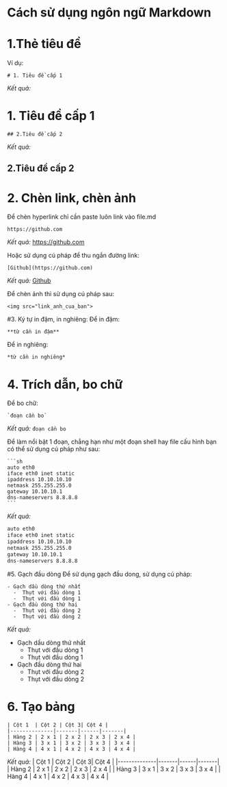 # Cách sử dụng ngôn ngữ Markdown
# 1.Thẻ tiêu đề
Ví dụ:
```
# 1. Tiêu đề cấp 1
```
*Kết quả:*
# 1. Tiêu đề cấp 1
```
## 2.Tiêu đề cấp 2
````

*Kết quả:*
## 2.Tiêu đề cấp 2

# 2. Chèn link, chèn ảnh
Để chèn hyperlink chỉ cần paste luôn link vào file.md
```
https://github.com
```
*Kết quả:*
https://github.com

Hoặc sử dụng cú pháp để thu ngắn đường link:
```
[Github](https://github.com)
```
*Kết quả:*
[Github](https://github.com)

Để chèn ảnh thì sử dụng cú pháp sau:
```
<img src="link_anh_cua_ban">
```
#3. Ký tự in đậm, in nghiêng:
Để in đậm:
```
**từ cần in đậm**
```
Để in nghiêng:
```
*từ cần in nghiêng*
```
# 4. Trích dẫn, bo chữ
Để bo chữ:
```
`đoạn cần bo`
```
*Kết quả:*
`đoạn cần bo`

Để làm nổi bật 1 đoạn, chẳng hạn như một đoạn shell hay file cấu hình bạn có thể sử dụng cú pháp như sau:

    ```sh
    auto eth0
    iface eth0 inet static
    ipaddress 10.10.10.10
	netmask 255.255.255.0
	gateway 10.10.10.1
	dns-nameservers 8.8.8.8
    ```
*Kết quả:*
```sh
auto eth0
iface eth0 inet static
ipaddress 10.10.10.10
netmask 255.255.255.0
gateway 10.10.10.1
dns-nameservers 8.8.8.8
```
#5. Gạch đầu dòng
Để sử dụng gạch đầu dong, sử dụng cú pháp:
```
- Gạch dầu dòng thứ nhất
  -  Thụt với đầu dòng 1
  -  Thụt với đầu dòng 1
- Gạch đầu dòng thứ hai
  -  Thụt với đầu dòng 2
  -  Thụt với đầu dòng 2
```

*Kết quả:*
- Gạch dầu dòng thứ nhất
  -  Thụt với đầu dòng 1
  -  Thụt với đầu dòng 1
- Gạch đầu dòng thứ hai
  -  Thụt với đầu dòng 2
  -  Thụt với đầu dòng 2
# 6. Tạo bảng
```
| Cột 1  | Cột 2 | Cột 3| Cột 4 |
|--------------|-------|------|-------|
| Hàng 2 | 2 x 1 | 2 x 2 | 2 x 3 | 2 x 4 |
| Hàng 3 | 3 x 1 | 3 x 2 | 3 x 3 | 3 x 4 |
| Hàng 4 | 4 x 1 | 4 x 2 | 4 x 3 | 4 x 4 |
```
*Kết quả:*
| Cột 1  | Cột 2 | Cột 3| Cột 4 |
|--------------|-------|------|-------|
| Hàng 2 | 2 x 1 | 2 x 2 | 2 x 3 | 2 x 4 |
| Hàng 3 | 3 x 1 | 3 x 2 | 3 x 3 | 3 x 4 |
| Hàng 4 | 4 x 1 | 4 x 2 | 4 x 3 | 4 x 4 |

